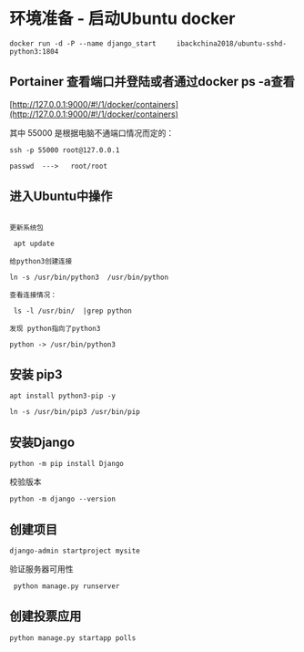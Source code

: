 #  环境准备 - 启动Ubuntu docker

```
docker run -d -P --name django_start     ibackchina2018/ubuntu-sshd-python3:1804
```
##  Portainer 查看端口并登陆或者通过docker ps -a查看

[http://127.0.0.1:9000/#!/1/docker/containers](http://127.0.0.1:9000/#!/1/docker/containers)


其中 55000 是根据电脑不通端口情况而定的：

```
ssh -p 55000 root@127.0.0.1
```

```
passwd  --->   root/root
```
##  进入Ubuntu中操作



```

更新系统包

 apt update
```


```
给python3创建连接

ln -s /usr/bin/python3  /usr/bin/python

```

```
查看连接情况：

 ls -l /usr/bin/  |grep python

发现 python指向了python3

```

```
python -> /usr/bin/python3
```

##  安装 pip3 


```
apt install python3-pip -y
```


```
ln -s /usr/bin/pip3 /usr/bin/pip
```
##  安装Django


```
python -m pip install Django
```

校验版本

```
python -m django --version
```

##  创建项目

```
django-admin startproject mysite
```

验证服务器可用性


```
 python manage.py runserver
```
##  创建投票应用



```
python manage.py startapp polls
```


